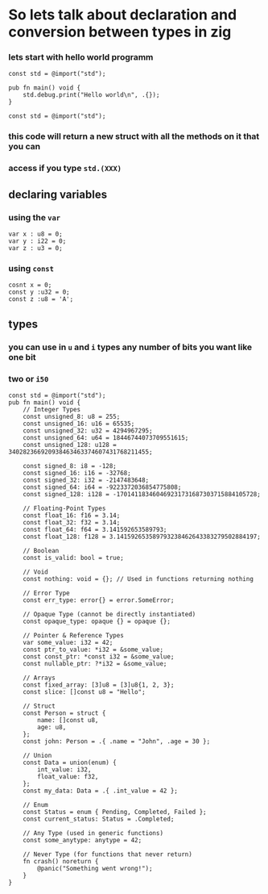 # So lets talk about declaration and conversion between types in zig



### lets start with hello world programm
```zig
const std = @import("std");

pub fn main() void {
    std.debug.print("Hello world\n", .{});
}

```

```zig
const std = @import("std");
```
### this code will return a new struct with all the methods on it that you can 
### access if you type `std.(XXX)`

## declaring variables 

### using the `var`
```zig 
var x : u8 = 0;
var y : i22 = 0;
var z : u3 = 0;
```
### using `const` 
```zig
cosnt x = 0;
const y :u32 = 0;
const z :u8 = 'A';
```

## types 
### you can use in  `u` and `i` types any number of bits you want like one bit 
### two or `i50`


```zig
const std = @import("std");
pub fn main() void {
    // Integer Types
    const unsigned_8: u8 = 255;
    const unsigned_16: u16 = 65535;
    const unsigned_32: u32 = 4294967295;
    const unsigned_64: u64 = 18446744073709551615;
    const unsigned_128: u128 = 340282366920938463463374607431768211455;

    const signed_8: i8 = -128;
    const signed_16: i16 = -32768;
    const signed_32: i32 = -2147483648;
    const signed_64: i64 = -9223372036854775808;
    const signed_128: i128 = -170141183460469231731687303715884105728;

    // Floating-Point Types
    const float_16: f16 = 3.14;
    const float_32: f32 = 3.14;
    const float_64: f64 = 3.141592653589793;
    const float_128: f128 = 3.141592653589793238462643383279502884197;

    // Boolean
    const is_valid: bool = true;

    // Void
    const nothing: void = {}; // Used in functions returning nothing

    // Error Type
    const err_type: error{} = error.SomeError;

    // Opaque Type (cannot be directly instantiated)
    const opaque_type: opaque {} = opaque {};

    // Pointer & Reference Types
    var some_value: i32 = 42;
    const ptr_to_value: *i32 = &some_value;
    const const_ptr: *const i32 = &some_value;
    const nullable_ptr: ?*i32 = &some_value;

    // Arrays
    const fixed_array: [3]u8 = [3]u8{1, 2, 3};
    const slice: []const u8 = "Hello";

    // Struct
    const Person = struct {
        name: []const u8,
        age: u8,
    };
    const john: Person = .{ .name = "John", .age = 30 };

    // Union
    const Data = union(enum) {
        int_value: i32,
        float_value: f32,
    };
    const my_data: Data = .{ .int_value = 42 };

    // Enum
    const Status = enum { Pending, Completed, Failed };
    const current_status: Status = .Completed;

    // Any Type (used in generic functions)
    const some_anytype: anytype = 42;

    // Never Type (for functions that never return)
    fn crash() noreturn {
        @panic("Something went wrong!");
    }
}
```








